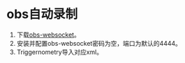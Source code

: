 # obs自动录制

1. 下载[obs-websocket](https://obsproject.com/forum/resources/obs-websocket-remote-control-obs-studio-from-websockets.466/)。
2. 安装并配置obs-websocket密码为空，端口为默认的4444。
3. Triggernometry导入对应xml。
